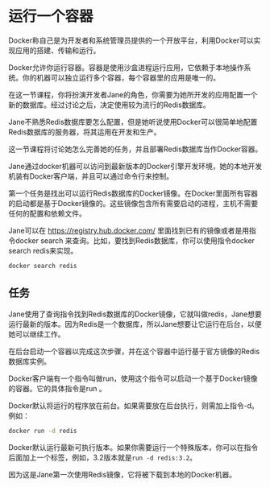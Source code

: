 #  运行一个容器
Docker称自己是为开发者和系统管理员提供的一个开放平台，利用Docker可以实现应用的搭建、传输和运行。

Docker允许你运行容器。容器是使用沙盒进程运行应用，它依赖于本地操作系统。你的机器可以独立运行多个容器，每个容器里的应用是唯一的。

在这一节课程，你将扮演开发者Jane的角色，你需要为她所开发的应用配置一个新的数据库。经过讨论之后，决定使用较为流行的Redis数据库。

Jane不熟悉Redis数据库要怎么配置，但是她听说使用Docker可以很简单地配置Redis数据库的服务器，将其运用在开发和生产。

这一节课程将讨论她怎么完善她的任务，并且部署Redis数据库当作Docker容器。

Jane通过docker机器可以访问到最新版本的Docker引擎开发环境，她的本地开发机装有Docker客户端，并且可以通过命令行来控制。

第一个任务是找出可以运行Redis数据库的Docker镜像。在Docker里面所有容器的启动都是基于Docker镜像的。这些镜像包含所有需要启动的进程，主机不需要任何的配置和依赖文件。

Jane可以在 https://registry.hub.docker.com/ 里面找到已有的镜像或者是用指令docker search <name>来查询。比如，要找到Redis数据库，你可以使用指令docker search redis来实现。
```bash
docker search redis
```

## 任务
Jane使用了查询指令找到Redis数据库的Docker镜像，它就叫做redis，Jane想要运行最新的版本。因为Redis是一个数据库，所以Jane想要让它运行在后台，以便她可以继续工作。

在后台启动一个容器以完成这次步骤，并在这个容器中运行基于官方镜像的Redis数据库实例。

Docker客户端有一个指令叫做run，使用这个指令可以启动一个基于Docker镜像的容器。它的具体指令是run <options> <image-name>。

Docker默认将运行的程序放在前台。如果需要放在后台执行，则需加上指令-d。例如：
```bash
docker run -d redis
```
Docker默认运行最新可执行版本。如果你需要运行一个特殊版本，你可以在指令后面加上一个标签，例如，3.2版本就是`run -d redis:3.2`。

因为这是Jane第一次使用Redis镜像，它将被下载到本地的Docker机器。


